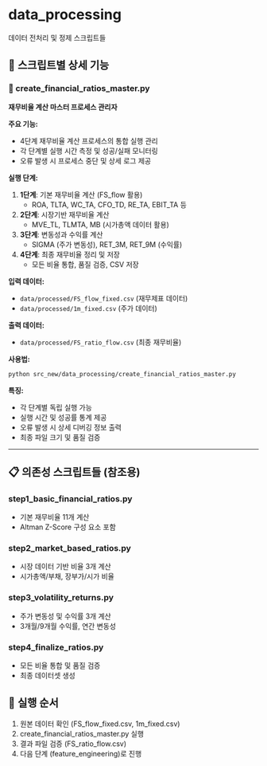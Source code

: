 # data_processing

데이터 전처리 및 정제 스크립트들

## 📄 스크립트별 상세 기능

### 🔧 create_financial_ratios_master.py
**재무비율 계산 마스터 프로세스 관리자**

**주요 기능:**
- 4단계 재무비율 계산 프로세스의 통합 실행 관리
- 각 단계별 실행 시간 측정 및 성공/실패 모니터링
- 오류 발생 시 프로세스 중단 및 상세 로그 제공

**실행 단계:**
1. **1단계**: 기본 재무비율 계산 (FS_flow 활용)
   - ROA, TLTA, WC_TA, CFO_TD, RE_TA, EBIT_TA 등
2. **2단계**: 시장기반 재무비율 계산
   - MVE_TL, TLMTA, MB (시가총액 데이터 활용)
3. **3단계**: 변동성과 수익률 계산
   - SIGMA (주가 변동성), RET_3M, RET_9M (수익률)
4. **4단계**: 최종 재무비율 정리 및 저장
   - 모든 비율 통합, 품질 검증, CSV 저장

**입력 데이터:**
- `data/processed/FS_flow_fixed.csv` (재무제표 데이터)
- `data/processed/1m_fixed.csv` (주가 데이터)

**출력 데이터:**
- `data/processed/FS_ratio_flow.csv` (최종 재무비율)

**사용법:**
```bash
python src_new/data_processing/create_financial_ratios_master.py
```

**특징:**
- 각 단계별 독립 실행 가능
- 실행 시간 및 성공률 통계 제공
- 오류 발생 시 상세 디버깅 정보 출력
- 최종 파일 크기 및 품질 검증

---

## 📋 의존성 스크립트들 (참조용)

### step1_basic_financial_ratios.py
- 기본 재무비율 11개 계산
- Altman Z-Score 구성 요소 포함

### step2_market_based_ratios.py  
- 시장 데이터 기반 비율 3개 계산
- 시가총액/부채, 장부가/시가 비율

### step3_volatility_returns.py
- 주가 변동성 및 수익률 3개 계산
- 3개월/9개월 수익률, 연간 변동성

### step4_finalize_ratios.py
- 모든 비율 통합 및 품질 검증
- 최종 데이터셋 생성

## 🚀 실행 순서
1. 원본 데이터 확인 (FS_flow_fixed.csv, 1m_fixed.csv)
2. create_financial_ratios_master.py 실행
3. 결과 파일 검증 (FS_ratio_flow.csv)
4. 다음 단계 (feature_engineering)로 진행
